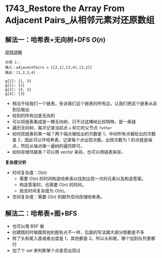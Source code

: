 # 1743_Restore the Array From Adjacent Pairs_从相邻元素对还原数组

## 解法一：哈希表+无向树+DFS $O(n)$

[视频讲解](https://www.acwing.com/activity/content/problem/content/3458/)

```
示例 1：
输入：adjacentPairs = [[2,1],[3,4],[3,2]]
输出：[1,2,3,4]

g[2]: {1, 3}
g[1]: {2}
g[3]: {4, 2}
g[4]: {3}
```

- 相当于给我们一个链表，告诉我们这个链表的所有边，让我们把这个链表从前到后输出
- 给到的所有边是无向的
- 可以将链表看成是一棵无向树，只不过这棵树比较特殊，是一条链
- 遍历无向树，每次记录当前点 `u` 和它的父节点 `father`
- 如何找链表的某一端？两个端点被给出的次数是 $1$，中间所有点被给出的次数是 $2$，因此可以开哈希表，记录每个点出现次数。出现次数为 $1$ 的点就是端点，然后从端点做一遍树的遍历即可。
- 如何存储邻接表？可以用 $vector$ 来存，也可以用链表来存。

**复杂度分析**
- 时间复杂度：$O(n)$
  - 需要 $O(n)$ 的时间构造哈希表以找到出现一次的元素以及构造答案。
  - 构造答案时，也需要 $O(n)$ 的时间。
  - 故总时间复杂度为  $O(n)$。
- 空间复杂度：需要 $O(n)$ 的额外空间存储哈希表。

## 解法二：哈希表+图+BFS

- 也可以用 BSF 做
- 创建图的时候跟其他的题有点不一样，后面的写法跟大部分图都差不多
- 除了头和尾入度或者出度是 $1$，其他都是 $2$。所以头和尾，哪个加到队列里都行
- 加了个 $set$ 来判断某个点是否出现过
